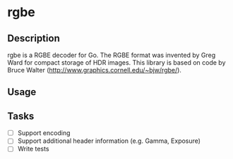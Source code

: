 rgbe
====

Description
-----------

rgbe is a RGBE decoder for Go. The RGBE format was invented by Greg Ward for compact storage of HDR images. This library is based on code by Bruce Walter (http://www.graphics.cornell.edu/~bjw/rgbe/).

Usage
-----

Tasks
-----

- [ ] Support encoding
- [ ] Support additional header information (e.g. Gamma, Exposure)
- [ ] Write tests